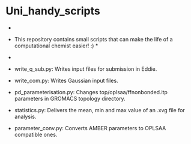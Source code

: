 # Uni_handy_scripts
* ~~~~~~~~~~~~~~~~~~~~~~~~~~~~~~~~~~~~~~~~~~~~~~~~~~~~~~~~~~~~~~~~~~~~~~~~~~~~~~~~~~~~~~~~~~~~~~~~~~~ *
* This repository contains small scripts that can make the life of a computational chemist easier! :) *
* ~~~~~~~~~~~~~~~~~~~~~~~~~~~~~~~~~~~~~~~~~~~~~~~~~~~~~~~~~~~~~~~~~~~~~~~~~~~~~~~~~~~~~~~~~~~~~~~~~~~ *

- write_q_sub.py: Writes input files for submission in Eddie. 
     
- write_com.py: Writes Gaussian input files.
     
- pd_parameterisation.py:  Changes top/oplsaa/ffnonbonded.itp parameters in GROMACS topology directory.
     
- statistics.py: Delivers the mean, min and max value of an .xvg file for analysis.
     
- parameter_conv.py:  Converts AMBER parameters to OPLSAA compatible ones.

